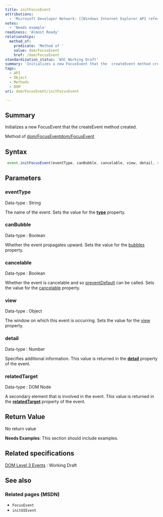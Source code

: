 ```yaml
---
title: initFocusEvent
attributions:
  - 'Microsoft Developer Network: [[Windows Internet Explorer API reference](http://msdn.microsoft.com/en-us/library/ie/hh828809%28v=vs.85%29.aspx) Article]'
notes:
  - 'Needs example'
readiness: 'Almost Ready'
relationships:
  method_of:
    predicate: 'Method of '
    value: dom/FocusEvent
    href: /dom/FocusEvent
standardization_status: 'W3C Working Draft'
summary: 'Initializes a new FocusEvent that the  createEvent method created.'
tags:
  - API
  - Object
  - Methods
  - DOM
uri: dom/FocusEvent/initFocusEvent

---
```

## Summary

Initializes a new FocusEvent that the createEvent method created.

Method of [dom/FocusEvent](/dom/FocusEvent)[dom/FocusEvent](/dom/FocusEvent)

## Syntax

``` js
 event.initFocusEvent(eventType, canBubble, cancelable, view, detail, relatedTarget);
```

## Parameters

### eventType

 Data-type
:   String

 The name of the event. Sets the value for the [**type**](/dom/Event/type) property.

### canBubble

 Data-type
:   Boolean

 Whether the event propagates upward. Sets the value for the [bubbles](/dom/Event/bubbles) property.

### cancelable

 Data-type
:   Boolean

 Whether the event is cancelable and so [preventDefault](/dom/Event/preventDefault) can be called. Sets the value for the [cancelable](/dom/Event/cancelable) property.

### view

 Data-type
:   Object

 The window on which this event is occurring. Sets the value for the [view](/dom/UIEvent/view) property.

### detail

 Data-type
:   Number

 Specifies additional information. This value is returned in the [**detail**](/dom/UIEvent/detail) property of the event.

### relatedTarget

 Data-type
:   DOM Node

 A secondary element that is involved in the event. This value is returned in the [**relatedTarget**](/dom/MouseEvent/relatedTarget) property of the event.

## Return Value

No return value

**Needs Examples**: This section should include examples.

## Related specifications

[DOM Level 3 Events](http://www.w3.org/TR/DOM-Level-3-Events/)
:   Working Draft

## See also

### Related pages (MSDN)

-   `FocusEvent`
-   `initUIEvent`
